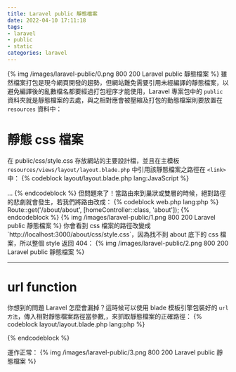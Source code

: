 ```yaml
---
title: Laravel public 靜態檔案
date: 2022-04-10 17:11:18
tags:
- laravel
- public
- static
categories: laravel
---
```

{% img /images/laravel-public/0.png 800 200 Laravel public 靜態檔案 %}
雖然檔案打包是現今網頁開發的趨勢，但網站難免需要引用未經編譯的靜態檔案，以避免編譯後的亂數檔名都要經過打包程序才能使用，Laravel 專案包中的 `public` 資料夾就是靜態檔案的去處，與之相對應會被壓縮及打包的動態檔案則要放置在 `resources` 資料中：


# 靜態 css 檔案
在 public/css/style.css 存放網站的主要設計檔，並且在主模板 `resources/views/layout/layout.blade.php` 中引用該靜態檔案之路徑在 `<link>` 中：
{% codeblock layout/layout.blade.php lang:JavaScript %}
  <html>
    <link rel="stylesheet" href="css/style.css">
    ...
  </html>
{% endcodeblock %}
但問題來了！當路由來到巢狀或雙層的時候，絕對路徑的悲劇就會發生，若我們將路由改成：
{% codeblock web.php lang:php %}
  Route::get('/about/about', [homeController::class, 'about']);
{% endcodeblock %}
{% img /images/laravel-public/1.png 800 200 Laravel public 靜態檔案 %}
你會看到 css 檔案的路徑改變成 `http://localhost:3000/about/css/style.css`，因為找不到 about 底下的 css 檔案，所以整個 style 返回 404：
{% img /images/laravel-public/2.png 800 200 Laravel public 靜態檔案 %}

___

# url function
你想到的問題 Laravel 怎麼會漏掉？這時候可以使用 blade 模板引擎包裝好的 `url 方法`，傳入相對靜態檔案路徑當參數,，來抓取靜態檔案的正確路徑：
{% codeblock layout/layout.blade.php lang:php %}
<link rel="stylesheet" href="{% raw %}{{{% endraw %} url('css/style.css') {% raw %}}}{% endraw %}">
{% endcodeblock %}

運作正常：
{% img /images/laravel-public/3.png 800 200 Laravel public 靜態檔案 %}


